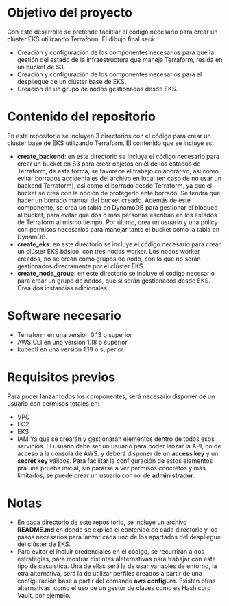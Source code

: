 # Objetivo del proyecto
Con este desarrollo se pretende faciltiar el código necesario para crear un clúster EKS utilizando Terraform. El dibujo final será:
- Creación y configuración de los componentes necesarios para que la gestión del estado de la infraestructura que maneja Terraform, resida en un bucket de S3.
- Creación y configuración de los componentes necesarios para el despliegue de un clúster base de EKS.
- Creación de un grupo de nodos gestionados desde EKS.

# Contenido del repositorio
En este repositorio se incluyen 3 directorios con el código para crear un clúster base de EKS utilizando Terraform. El contenido que se incluye es:
- **create_backend**: en este directorio se incluye el código necesario para crear un bucket en S3 para crear objetos en él de los estados de Terraform, de esta forma, se favorece el trabajo colaborativo, así como evitar borrados accidentales del archivo en local (en caso de no usar un backend Terraform), así como el borrado desde Terraform, ya que el bucket se crea con la opción de protegerlo ante borrado. Se tendrá que hacer un borrado manual del bucket creado. Además de este componente, se crea un tabla en DynamoDB para gestionar el bloqueo al bucket, para evitar que dos o más personas escriban en los estados de Terraform al mismo tiempo. Por último, crea un usuario y una policy con permisos necesarios para manejar tanto el bucket como la tabla en DynamDB.
- **create_eks**: en este directorio se incluye el código necesario para crear un clúster EKS básico, con tres nodos worker. Los nodos worker creados, no se crean como grupos de nodo, con lo que no serán gestionados directamente por el clúster EKS.
- **create_node_group**: en este directorio se incluye el código necesario para crear un grupo de nodos, que sí serán gestionados desde EKS. Crea dos instancias adicionales.

# Software necesario
- Terraform en una versión 0.13 o superior
- AWS CLI en una version 1.18 o superior
- kubectl en una versión 1.19 o superior

# Requisitos previos
Para poder lanzar todos los componentes, será necesario disponer de un usuario con permisos totales en:
- VPC
- EC2
- EKS
- IAM
Ya que se crearán y gestionarán elementos dentro de todos esos servicios. El usuario debe ser un usuario para poder lanzar la API, no de acceso a la consola de AWS. y deberá disponer de un **access key** y un **secret key** válidos. Para facilitar la configuración de estos elementos pra una prueba inicial, sin pararse a ver permisos concretos y más limitados, se puede crear un usuario con rol de **administrador**.

# Notas
- En cada directorio de este repositorio, se incluye un archivo **README.md** en donde se explica el contenido de cada directorio y los pasos necesarios para lanzar cada uno de los apartados del despliegue del clúster de EKS.
- Para evitar el incluir credenciales en el código, se recurrirán a dos estrategias, para mostrar distintas aleternativas para trabajar con este tipo de casuística. Una de ellas será la de usar variables de entorno, la otra alternativa, será la de utilizar perfiles creados a partir de una configuración base a partir del comando **aws configure**. Existen otras alternativas, como el uso de un gestor de claves como es Hashicorp Vault, por ejemplo.
